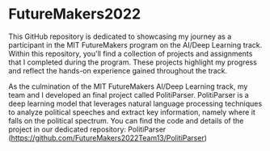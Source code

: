 # FutureMakers2022
This GitHub repository is dedicated to showcasing my journey as a participant in the MIT FutureMakers program on the AI/Deep Learning track. Within this repository, you'll find a collection of projects and assignments that I completed during the program. These projects highlight my progress and reflect the hands-on experience gained throughout the track.

As the culmination of the MIT FutureMakers AI/Deep Learning track, my team and I developed an final project called PolitiParser. PolitiParser is a deep learning model that leverages natural language processing techniques to analyze political speeches and extract key information, namely where it falls on the political spectrum. You can find the code and details of the project in our dedicated repository: PolitiParser (https://github.com/FutureMakers2022Team13/PolitiParser)
